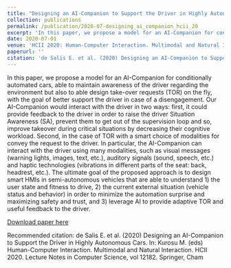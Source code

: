 ```yaml
---
title: "Designing an AI-Companion to Support the Driver in Highly Autonomous Cars"
collection: publications
permalink: /publication/2020-07-designing_ai_companion_hcii_20
excerpt: 'In this paper, we propose a model for an AI-Companion for conditionally automated cars, able to maintain awareness of the driver regarding the environment but also to able design take-over requests (TOR) on the fly, with the goal of better support the driver in case of a disengagement. Our AI-Companion would interact with the driver in two ways: first, it could provide feedback to the driver in order to raise the driver Situation Awareness (SA), prevent them to get out of the supervision loop and so, improve takeover during critical situations by decreasing their cognitive workload. Second, in the case of TOR with a smart choice of modalities for convey the request to the driver. In particular, the AI-Companion can interact with the driver using many modalities, such as visual messages (warning lights, images, text, etc.), auditory signals (sound, speech, etc.) and haptic technologies (vibrations in different parts of the seat: back, headrest, etc.). The ultimate goal of the proposed approach is to design smart HMIs in semi-autonomous vehicles that are able to understand 1) the user state and fitness to drive, 2) the current external situation (vehicle status and behavior) in order to minimize the automation surprise and maximizing safety and trust, and 3) leverage AI to provide adaptive TOR and useful feedback to the driver.'
date: 2020-07-01
venue: 'HCII 2020: Human-Computer Interaction. Multimodal and Natural Interaction.'
paperurl: ''
citation: 'de Salis E. et al. (2020) Designing an AI-Companion to Support the Driver in Highly Autonomous Cars. In: Kurosu M. (eds) Human-Computer Interaction. Multimodal and Natural Interaction. HCII 2020. Lecture Notes in Computer Science, vol 12182. Springer, Cham.'
---
```


In this paper, we propose a model for an AI-Companion for conditionally automated cars, able to maintain awareness of the driver regarding the environment but also to able design take-over requests (TOR) on the fly, with the goal of better support the driver in case of a disengagement. Our AI-Companion would interact with the driver in two ways: first, it could provide feedback to the driver in order to raise the driver Situation Awareness (SA), prevent them to get out of the supervision loop and so, improve takeover during critical situations by decreasing their cognitive workload. Second, in the case of TOR with a smart choice of modalities for convey the request to the driver. In particular, the AI-Companion can interact with the driver using many modalities, such as visual messages (warning lights, images, text, etc.), auditory signals (sound, speech, etc.) and haptic technologies (vibrations in different parts of the seat: back, headrest, etc.). The ultimate goal of the proposed approach is to design smart HMIs in semi-autonomous vehicles that are able to understand 1) the user state and fitness to drive, 2) the current external situation (vehicle status and behavior) in order to minimize the automation surprise and maximizing safety and trust, and 3) leverage AI to provide adaptive TOR and useful feedback to the driver.

[Download paper here]()

Recommended citation: de Salis E. et al. (2020) Designing an AI-Companion to Support the Driver in Highly Autonomous Cars. In: Kurosu M. (eds) Human-Computer Interaction. Multimodal and Natural Interaction. HCII 2020. Lecture Notes in Computer Science, vol 12182. Springer, Cham